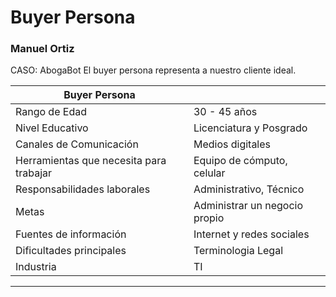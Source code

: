 # Buyer Persona
### Manuel Ortiz

CASO: AbogaBot
El buyer persona representa a nuestro cliente ideal.

| Buyer Persona                             |                                     |
| ----------------------------------------- | ----------------------------------- |
| Rango de Edad                             | 30 - 45 años                        |
| Nivel Educativo                           | Licenciatura y Posgrado             |
| Canales de Comunicación                   | Medios digitales                    |
| Herramientas que necesita para trabajar   | Equipo de cómputo, celular          |
| Responsabilidades laborales               | Administrativo, Técnico             |
| Metas                                     | Administrar un negocio propio       |
| Fuentes de información                    | Internet y redes sociales           |
| Dificultades principales                  | Terminologia Legal                  |
| Industria                                 | TI                                  |

---